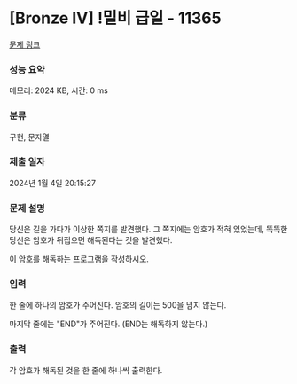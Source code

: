 # [Bronze IV] !밀비 급일 - 11365 

[문제 링크](https://www.acmicpc.net/problem/11365) 

### 성능 요약

메모리: 2024 KB, 시간: 0 ms

### 분류

구현, 문자열

### 제출 일자

2024년 1월 4일 20:15:27

### 문제 설명

<p>당신은 길을 가다가 이상한 쪽지를 발견했다. 그 쪽지에는 암호가 적혀 있었는데, 똑똑한 당신은 암호가 뒤집으면 해독된다는 것을 발견했다.</p>

<p>이 암호를 해독하는 프로그램을 작성하시오.</p>

### 입력 

 <p>한 줄에 하나의 암호가 주어진다. 암호의 길이는 500을 넘지 않는다.</p>

<p>마지막 줄에는 "END"가 주어진다. (END는 해독하지 않는다.)</p>

### 출력 

 <p>각 암호가 해독된 것을 한 줄에 하나씩 출력한다.</p>

